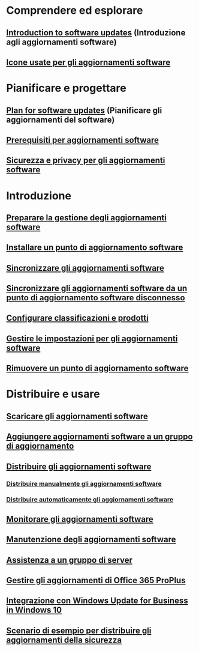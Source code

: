 # Comprendere ed esplorare
## [Introduction to software updates](understand/software-updates-introduction.md) (Introduzione agli aggiornamenti software)
## [Icone usate per gli aggiornamenti software](understand/software-updates-icons.md)

# Pianificare e progettare
## [Plan for software updates](plan-design/plan-for-software-updates.md) (Pianificare gli aggiornamenti del software)
## [Prerequisiti per aggiornamenti software](plan-design/prerequisites-for-software-updates.md)
## [Sicurezza e privacy per gli aggiornamenti software](plan-design/security-and-privacy-for-software-updates.md)

# Introduzione
## [Preparare la gestione degli aggiornamenti software](get-started/prepare-for-software-updates-management.md)
## [Installare un punto di aggiornamento software](get-started/install-a-software-update-point.md)
## [Sincronizzare gli aggiornamenti software](get-started/synchronize-software-updates.md)
## [Sincronizzare gli aggiornamenti software da un punto di aggiornamento software disconnesso](get-started/synchronize-software-updates-disconnected.md)
## [Configurare classificazioni e prodotti](get-started/configure-classifications-and-products.md)
## [Gestire le impostazioni per gli aggiornamenti software](get-started/manage-settings-for-software-updates.md)
## [Rimuovere un punto di aggiornamento software](get-started/remove-a-software-update-point.md)

# Distribuire e usare
## [Scaricare gli aggiornamenti software](deploy-use/download-software-updates.md)

## [Aggiungere aggiornamenti software a un gruppo di aggiornamento](deploy-use/add-software-updates-to-an-update-group.md)
## [Distribuire gli aggiornamenti software](deploy-use/deploy-software-updates.md)
### [Distribuire manualmente gli aggiornamenti software](deploy-use/manually-deploy-software-updates.md)
### [Distribuire automaticamente gli aggiornamenti software](deploy-use/automatically-deploy-software-updates.md)

## [Monitorare gli aggiornamenti software](deploy-use/monitor-software-updates.md)
## [Manutenzione degli aggiornamenti software](deploy-use/software-updates-maintenance.md)
## [Assistenza a un gruppo di server](deploy-use/service-a-server-group.md)
## [Gestire gli aggiornamenti di Office 365 ProPlus](deploy-use/manage-office-365-proplus-updates.md)
## [Integrazione con Windows Update for Business in Windows 10](deploy-use/integrate-windows-update-for-business-windows-10.md)
## [Scenario di esempio per distribuire gli aggiornamenti della sicurezza](deploy-use/example-scenario-deploy-monitor-monthly-security-updates.md)


<!--HONumber=Dec16_HO3-->


